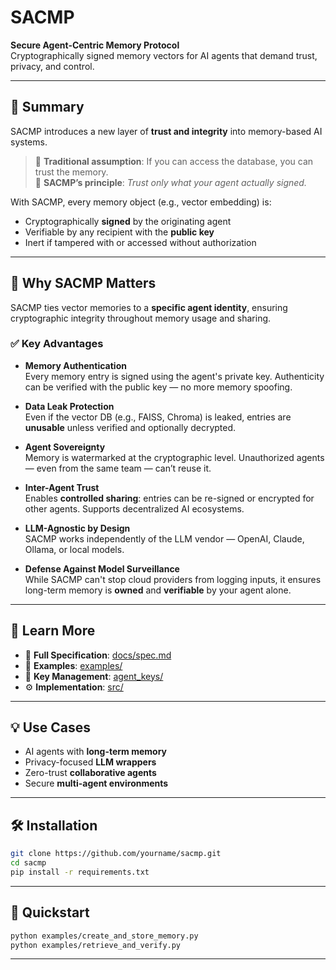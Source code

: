 # SACMP

**Secure Agent-Centric Memory Protocol**  
Cryptographically signed memory vectors for AI agents that demand trust, privacy, and control.

---

## 🧠 Summary

SACMP introduces a new layer of **trust and integrity** into memory-based AI systems.

> 🧩 **Traditional assumption**: If you can access the database, you can trust the memory.  
> 🔐 **SACMP’s principle**: _Trust only what your agent actually signed._

With SACMP, every memory object (e.g., vector embedding) is:
- Cryptographically **signed** by the originating agent
- Verifiable by any recipient with the **public key**
- Inert if tampered with or accessed without authorization

---

## 🚀 Why SACMP Matters

SACMP ties vector memories to a **specific agent identity**, ensuring cryptographic integrity throughout memory usage and sharing.

### ✅ Key Advantages

- **Memory Authentication**  
  Every memory entry is signed using the agent's private key. Authenticity can be verified with the public key — no more memory spoofing.

- **Data Leak Protection**  
  Even if the vector DB (e.g., FAISS, Chroma) is leaked, entries are **unusable** unless verified and optionally decrypted.

- **Agent Sovereignty**  
  Memory is watermarked at the cryptographic level. Unauthorized agents — even from the same team — can’t reuse it.

- **Inter-Agent Trust**  
  Enables **controlled sharing**: entries can be re-signed or encrypted for other agents. Supports decentralized AI ecosystems.

- **LLM-Agnostic by Design**  
  SACMP works independently of the LLM vendor — OpenAI, Claude, Ollama, or local models.

- **Defense Against Model Surveillance**  
  While SACMP can't stop cloud providers from logging inputs, it ensures long-term memory is **owned** and **verifiable** by your agent alone.

---

## 📄 Learn More

- 📘 **Full Specification**: [docs/spec.md](docs/spec.md)
- 🧪 **Examples**: [examples/](examples/)
- 🔐 **Key Management**: [agent_keys/](agent_keys/)
- ⚙️ **Implementation**: [src/](src/)

---

## 💡 Use Cases

- AI agents with **long-term memory**
- Privacy-focused **LLM wrappers**
- Zero-trust **collaborative agents**
- Secure **multi-agent environments**

---

## 🛠️ Installation

```bash
git clone https://github.com/yourname/sacmp.git
cd sacmp
pip install -r requirements.txt
```

---

## 🧪 Quickstart

```bash
python examples/create_and_store_memory.py
python examples/retrieve_and_verify.py
```

---
